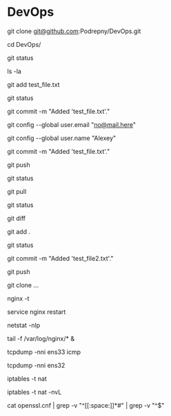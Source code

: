 # DevOps
git clone git@github.com:Podrepny/DevOps.git

cd DevOps/

git status

ls -la

git add test_file.txt

git status

git commit -m "Added 'test_file.txt'."

git config --global user.email "no@mail.here"

git config --global user.name "Alexey"

git commit -m "Added 'test_file.txt'."

git push

git status

git pull

git status

git diff

git add .

git status

git commit -m "Added 'test_file2.txt'."

git push


git clone ...


nginx -t

service nginx restart

netstat -nlp

tail -f /var/log/nginx/* &

tcpdump -nni ens33 icmp

tcpdump -nni ens32

iptables -t nat

iptables -t nat -nvL

cat openssl.cnf | grep -v "^[[:space:]]*#" | grep -v "^$"
